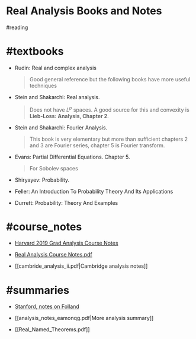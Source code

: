 # Real Analysis Books and Notes

#reading

# #textbooks

- Rudin: Real and complex analysis 
  > Good general reference but the following books have more useful techniques

- Stein and Shakarchi: Real analysis.

	> Does not have $L^p$ spaces.
	A good source for this and convexity is **Lieb-Loss: Analysis, Chapter 2**. 

- Stein and Shakarchi: Fourier Analysis.

	> This book is very elementary but more than sufficient chapters 2 and 3 are Fourier series, chapter 5 is Fourier transform. 

- Evans: Partial Differential Equations. Chapter 5.

  > For Sobolev spaces

- Shiryayev: Probability.

- Feller: An Introduction To Probability Theory And Its Applications

- Durrett: Probability: Theory And Examples

# #course_notes 

- [Harvard 2019 Grad Analysis Course Notes](https://people.math.harvard.edu/~ctm/home/text/class/harvard/212a/19/html/home/course/course.pdf)

- [Real Analysis Course Notes.pdf](attachments/Real_Analysis_Course_Notes.pdf)

- [[cambride_analysis_ii.pdf|Cambridge analysis notes]]


# #summaries 

- [Stanford, notes on Folland](http://web.stanford.edu/~eugeniam/math205a/L2m.pdf)

- [[analysis_notes_eamonqg.pdf|More analysis summary]]

- [[Real_Named_Theorems.pdf]]
